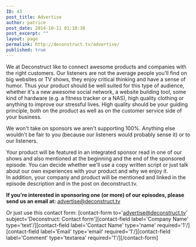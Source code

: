 ```yaml
---
ID: 43
post_title: Advertise
author: patrice
post_date: 2014-10-11 01:10:38
post_excerpt: ""
layout: page
permalink: http://deconstruct.tv/advertise/
published: true
---
```

We at Deconstruct like to connect awesome products and companies with the right customers. Our listeners are not the average people you'll find on big websites or TV shows, they enjoy critical thinking and have a sense of humor. Thus your product should be well suited for this type of audience, whether it's a new awesome social network, a website building tool, some kind of hardware (e.g. a fitness tracker or a NAS), high quality clothing or anything to improve our stressful lives. High quality should be your guiding principle, both on the product as well as on the customer service side of your business.

We won't take on sponsors we aren't supporting 100%. Anything else wouldn't be fair to you (because our listeners would probably sense it) or to our listeners.

Your product will be featured in an integrated sponsor read in one of our shows and also mentioned at the beginning and the end of the sponsored episode. You can decide whether we'll use a copy written script or just talk about our own experiences with your product and why we enjoy it.  
In addition, your company and product will be mentioned and linked in the episode description and in the post on deconstruct.tv.

**If you're interested in sponsoring one (or more) of our episodes, please send us an email at:** [advertise@deconstruct.tv](mailto:advertise@deconstruct.tv)  

Or just use this contact form:
[contact-form to='advertise@deconstruct.tv' subject='Deconstruct: Contact form'][contact-field label='Company Name' type='text'/][contact-field label='Contact Name' type='name' required='1'/][contact-field label='Email' type='email' required='1'/][contact-field label='Comment' type='textarea' required='1'/][/contact-form]   